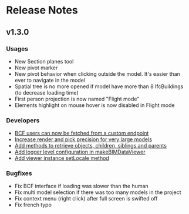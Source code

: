 # Release Notes

## v1.3.0

### Usages
* New Section planes tool
* New pivot marker
* New pivot behavior when clicking outside the model. It's easier than ever to navigate in the model
* Spatial tree is no more opened if model have more than 8 IfcBuildings (to decrease loading time)
* First person projection is now named "Flight mode"
* Elements highlight on mouse hover is now disabled in Flight mode


### Developers
* [BCF users can now be fetched from a custom endpoint](/viewer/reference/native_plugins.html#bcf)
* [Increase render and pick precision for very large models](https://github.com/xeokit/xeokit-sdk/issues/254)
* [Add methods to retrieve objects, children, siblings and parents](/viewer/reference/state.html#object)
* [Add logger level configuration in makeBIMDataViewer](/viewer/reference/makeBIMDataViewer.html#logger)
* [Add viewer instance setLocale method](/viewer/reference/makeBIMDataViewer.html#locale)


### Bugfixes
* Fix BCF interface if loading was slower than the human
* Fix multi model selection if there was too many models in the project
* Fix context menu (right click) after full screen is swifted off
* Fix french typo
